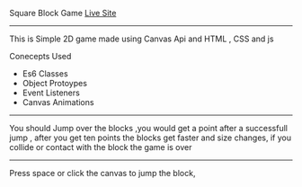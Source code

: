 Square Block Game  <a href="https://square-block-game.netlify.app/">Live Site</a>
<hr>

This is Simple 2D game made using Canvas Api and HTML , CSS and js

Conecepts Used
  <ul>
     <li>Es6 Classes</li>
     <li>Object Protoypes</li>
     <li>Event Listeners</li>
     <li>Canvas Animations</li>
  </ul>
<hr>

You should Jump over the blocks ,you would get a point after a successfull jump , after you get ten points the blocks get faster and size changes, if you collide or contact with the block the game is over


<hr>
Press space or click the canvas to jump the block, 

